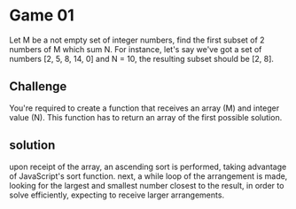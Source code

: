 # Game 01

Let M be a not empty set of integer numbers, find the first subset of 2 numbers of M which sum N. For instance, let's say we've got a set of numbers [2, 5, 8, 14, 0] and N = 10, the resulting subset should be [2, 8].

## Challenge
You're required to create a function that receives an array (M) and integer value (N). This function has to return an array of the first possible solution.

## solution
upon receipt of the array, an ascending sort is performed, taking advantage of JavaScript's sort function. next, a while loop of the arrangement is made, looking for the largest and smallest number closest to the result, in order to solve efficiently, expecting to receive larger arrangements.